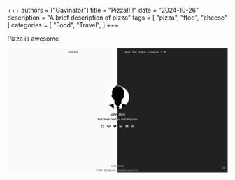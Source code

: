 +++
authors = ["Gavinator"]
title = "Pizza!!!!"
date = "2024-10-26"
description = "A brief description of pizza"
tags = [
    "pizza",
    "ffod",
    "cheese"
]
categories = [
    "Food",
    "Travel",
]
+++

Pizza is awesome

![Screenshot](screenshot.png)